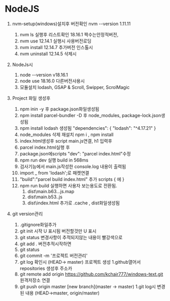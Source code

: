 # NodeJS 
1. nvm-setup(windows)설치후 버전확인 nvm --version 1.11.11
   1.  nvm ls 실행후 리스트확인 18.16.1 짝수는안정적버전,
   1.  nvm use 12.14.1 실행시 사용버전로딩
   1.  nvm install 12.14.7 추가버전 인스톨시
   1.  nvm uninstall 12.14.5 삭제시 
1. NodeJs시
   1.  node --version   v18.16.1
   1.  node use 18.16.0 다른버전사용시 
   1.  모듈설치 lodash, GSAP & Scroll, Swipper, ScrolMagic
1. Project 화일 생성후 
   1. npm inin -y  후 package.json화일생성됨 
   1. npm install parcel-bundler -D 후 node_modules, package-lock.json생성됨
   1. npm install lodash 생성됨  "dependencies": {
    "lodash": "^4.17.21" }
   1. node_modules 삭제 재설치 npm i , npm install 
   1. index.html생성후 script main.js연결, h1 입력후 
   1. parcel index.html실행 후 
   1. package.json에scripts "dev": "parcel index.html"수정 
   1. npm run dev 실행  build in 568ms
   1. 검사기능에서 main.js작성한 console.log 내용이 출력됨 
   1. import _ from 'lodash';로 패켓연결
   1. "build":"parcel build index.html" 추가 scripts { 에 }
   1. npm run build 실행하면 사용자 보는용도로 전환됨. 
      1. dist\main.b63...js.map 
      1. dist\main.b53..js
      1. dist\index.html 추가로 .cache , dist화일생성됨 

1.  git version관리
    1. .gitignore화일추가 
    1. git init 시작 U 표시됨 버전할것만 U 표시 
    1. git status 변경사항이 추적되지않는 내용이 빨강색으로 
    1. git add . 버전추적시작하면 
    1. git status
    1. git commit -m '프로젝트 버전관리'
    1. git log 확인시 (HEAD-> master) 프로젝트 생성 
    1.github열어서 repositories 생성후  주소카
    1. git remote add origin https://github.com/kchair777/windows-text.git 원격저장소 연결 
    1. git push origin master [new branch](master -> master)
    1.git log시 변경된 내용  (HEAD->master, origin/master)
